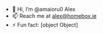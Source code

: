 - 👋 Hi, I’m @amaioru0 Alex
- 📫 Reach me at alex@homebox.ie
- ⚡ Fun fact: [object Object]

<!---
amaioru0/amaioru0 is a ✨ special ✨ repository because its `README.md` (this file) appears on your GitHub profile.
You can click the Preview link to take a look at your changes.
--->
